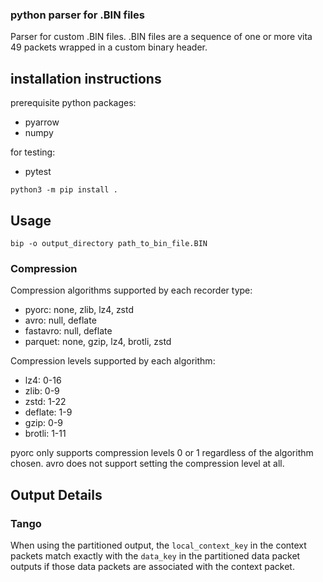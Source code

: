 ### python parser for .BIN files ###

Parser for custom .BIN files.  .BIN files are a sequence of
one or more vita 49 packets wrapped in a custom binary 
header.


## installation instructions ##

prerequisite python packages:
 - pyarrow
 - numpy

for testing:
 - pytest


```
python3 -m pip install .
```

## Usage ##

```
bip -o output_directory path_to_bin_file.BIN
```

### Compression ###

Compression algorithms supported by each recorder type:
- pyorc: none, zlib, lz4, zstd
- avro: null, deflate
- fastavro: null, deflate
- parquet: none, gzip, lz4, brotli, zstd

Compression levels supported by each algorithm:
- lz4: 0-16
- zlib: 0-9
- zstd: 1-22
- deflate: 1-9
- gzip: 0-9
- brotli: 1-11

pyorc only supports compression levels 0 or 1 regardless of the algorithm chosen.
avro does not support setting the compression level at all.

## Output Details ##

### Tango ###

When using the partitioned output, the `local_context_key` in the context
packets match exactly with the `data_key` in the partitioned data packet 
outputs if those data packets are associated with the context packet.

